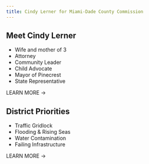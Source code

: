 ```yaml
---
title: Cindy Lerner for Miami-Dade County Commission
---
```


<NewsletterSignup v-slot:top
  heading="It's Time for ACTION"
  secondaryText="Get Involved"
  backgroundImage="https://static.wixstatic.com/media/nsplsh_32746967496c3654743745~mv2_d_7769_2696_s_4_2.jpg"
/>

<div id="home-callout-1">

  ## Meet Cindy Lerner

  - Wife and mother of 3
  - Attorney
  - Community Leader
  - Child Advocate
  - Mayor of Pinecrest
  - State Representative

  <RouterLink :to="'/about/'" class="btn btn-lg btn-outline-primary">LEARN MORE →</RouterLink>
</div>

<div id="home-callout-2" class="row no-gutters">
  <div class="col"></div>
  <div class="col d-flex justify-content-center align-items-center">
    <div class="text-white">
      <h2>District Priorities</h2>
      <ul>
        <li>Traffic Gridlock</li>
        <li>Flooding & Rising Seas</li>
        <li>Water Contamination</li>
        <li>Failing Infrastructure</li>
      </ul>
      <RouterLink :to="'/priorities/'" class="btn btn-lg btn-light">LEARN MORE →</RouterLink>
    </div>
  </div>
</div>

<CampaignMedia/>

<NewsletterSignup v-slot:page-bottom
  heading="Get Involved"
  secondaryText="Stay Updated"
  backgroundImage="https://static.wixstatic.com/media/nsplsh_554e346373347a4e43596f~mv2_d_4033_2999_s_4_2.jpg"
/>